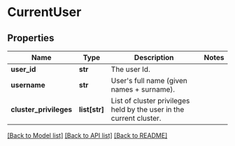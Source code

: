 # CurrentUser

## Properties
Name | Type | Description | Notes
------------ | ------------- | ------------- | -------------
**user_id** | **str** | The user Id. | 
**username** | **str** | User&#x27;s full name (given names + surname). | 
**cluster_privileges** | **list[str]** | List of cluster privileges held by the user in the current cluster.  | 

[[Back to Model list]](../README.md#documentation-for-models) [[Back to API list]](../README.md#documentation-for-api-endpoints) [[Back to README]](../README.md)

